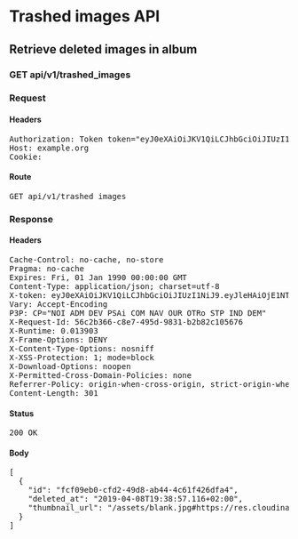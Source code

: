 # Trashed images API

## Retrieve deleted images in album

### GET api/v1/trashed_images
### Request

#### Headers

<pre>Authorization: Token token=&quot;eyJ0eXAiOiJKV1QiLCJhbGciOiJIUzI1NiJ9.eyJhYmlsaXRpZXMiOnsiMDAxMDAwMDAxMjNCQjE5MiI6eyJBY2Nlc3MiOnsidHJhc2giOnRydWV9fX0sImlzcyI6ImJkMWNmZTBjLTMwZDAtNDY2Yi1hYzFmLWRmNDJjZWNkYjQzMyJ9.YJb3gQUBKC9CWewfT4RchQIVcTgvJCYbWuvHzoKal0I&quot;
Host: example.org
Cookie: </pre>

#### Route

<pre>GET api/v1/trashed_images</pre>

### Response

#### Headers

<pre>Cache-Control: no-cache, no-store
Pragma: no-cache
Expires: Fri, 01 Jan 1990 00:00:00 GMT
Content-Type: application/json; charset=utf-8
X-token: eyJ0eXAiOiJKV1QiLCJhbGciOiJIUzI1NiJ9.eyJleHAiOjE1NTQ3NTk1MzcsImlhdCI6MTU1NDc0NTEzNywiaXNzIjoiYmQxY2ZlMGMtMzBkMC00NjZiLWFjMWYtZGY0MmNlY2RiNDMzIiwiYWJpbGl0aWVzIjp7IjAwMTAwMDAwMTIzQkIxOTIiOnsiQWNjZXNzIjp7InRyYXNoIjp0cnVlfX19fQ.MexCWk7ILMzJT3vJvSZoe7I-IUD99ZvMuFRU0c4r514
Vary: Accept-Encoding
P3P: CP=&quot;NOI ADM DEV PSAi COM NAV OUR OTRo STP IND DEM&quot;
X-Request-Id: 56c2b366-c8e7-495d-9831-b2b82c105676
X-Runtime: 0.013903
X-Frame-Options: DENY
X-Content-Type-Options: nosniff
X-XSS-Protection: 1; mode=block
X-Download-Options: noopen
X-Permitted-Cross-Domain-Policies: none
Referrer-Policy: origin-when-cross-origin, strict-origin-when-cross-origin
Content-Length: 301</pre>

#### Status

<pre>200 OK</pre>

#### Body

<pre>[
  {
    "id": "fcf09eb0-cfd2-49d8-ab44-4c61f426dfa4",
    "deleted_at": "2019-04-08T19:38:57.116+02:00",
    "thumbnail_url": "/assets/blank.jpg#https://res.cloudinary.com/sadaasdasd/image/authenticated/s--f2R8AlJp--/c_fit,h_1920,w_1920/c_fill,h_200,w_200/fl_attachment/dpr_auto,q_auto,f_auto/v123123/cd11056defab.jpg"
  }
]</pre>
